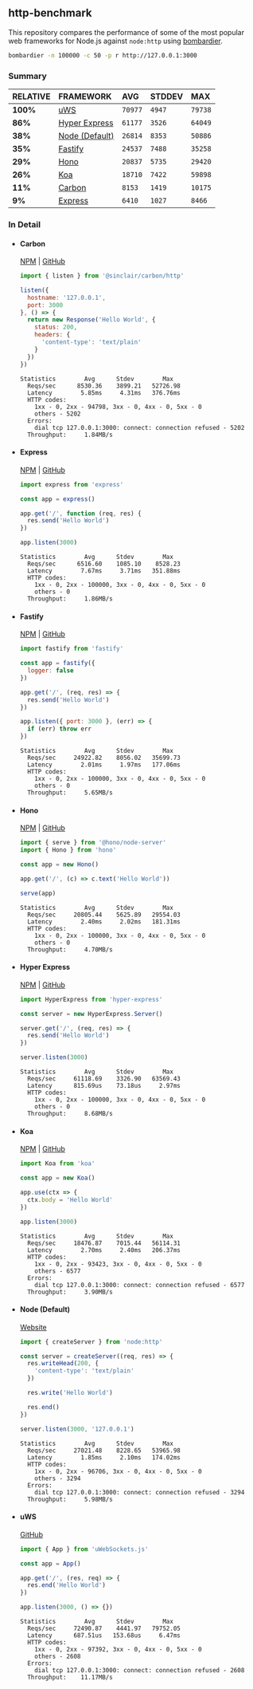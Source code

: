 ## http-benchmark

This repository compares the performance of some of the most popular web frameworks for Node.js against `node:http` using [bombardier](https://github.com/codesenberg/bombardier).

```bash
bombardier -n 100000 -c 50 -p r http://127.0.0.1:3000
```

### Summary

| RELATIVE | FRAMEWORK | AVG | STDDEV | MAX |
| :--- | :--- | :--- | :--- | :--- |
| **100%** | [uWS](#uws) | `70977` | `4947` | `79738` |
| **86%** | [Hyper Express](#hyper-express) | `61177` | `3526` | `64049` |
| **38%** | [Node (Default)](#node-default) | `26814` | `8353` | `50886` |
| **35%** | [Fastify](#fastify) | `24537` | `7488` | `35258` |
| **29%** | [Hono](#hono) | `20837` | `5735` | `29420` |
| **26%** | [Koa](#koa) | `18710` | `7422` | `59898` |
| **11%** | [Carbon](#carbon) | `8153` | `1419` | `10175` |
| **9%** | [Express](#express) | `6410` | `1027` | `8466` |


### In Detail

- #### Carbon
  [NPM](https://npmjs.com/@sinclair/carbon) | [GitHub](https://github.com/sinclairzx81/carbon)
  ```js
  import { listen } from '@sinclair/carbon/http'

  listen({
    hostname: '127.0.0.1',
    port: 3000
  }, () => {
    return new Response('Hello World', {
      status: 200,
      headers: {
        'content-type': 'text/plain'
      }
    })
  })
  ```

  ```
  Statistics        Avg      Stdev        Max
    Reqs/sec      8530.36    3899.21   52726.98
    Latency        5.85ms     4.31ms   376.76ms
    HTTP codes:
      1xx - 0, 2xx - 94798, 3xx - 0, 4xx - 0, 5xx - 0
      others - 5202
    Errors:
      dial tcp 127.0.0.1:3000: connect: connection refused - 5202
    Throughput:     1.84MB/s
  ```

- #### Express
  [NPM](https://npmjs.com/express) | [GitHub](https://github.com/expressjs/express)
  ```js
  import express from 'express'

  const app = express()

  app.get('/', function (req, res) {
    res.send('Hello World')
  })

  app.listen(3000)
  ```

  ```
  Statistics        Avg      Stdev        Max
    Reqs/sec      6516.60    1085.10    8528.23
    Latency        7.67ms     3.71ms   351.88ms
    HTTP codes:
      1xx - 0, 2xx - 100000, 3xx - 0, 4xx - 0, 5xx - 0
      others - 0
    Throughput:     1.86MB/s
  ```

- #### Fastify
  [NPM](https://npmjs.com/fastify) | [GitHub](https://github.com/fastify/fastify)
  ```js
  import fastify from 'fastify'

  const app = fastify({
    logger: false
  })

  app.get('/', (req, res) => {
    res.send('Hello World')
  })

  app.listen({ port: 3000 }, (err) => {
    if (err) throw err
  })
  ```

  ```
  Statistics        Avg      Stdev        Max
    Reqs/sec     24922.82    8056.02   35699.73
    Latency        2.01ms     1.97ms   177.06ms
    HTTP codes:
      1xx - 0, 2xx - 100000, 3xx - 0, 4xx - 0, 5xx - 0
      others - 0
    Throughput:     5.65MB/s
  ```

- #### Hono
  [NPM](https://npmjs.com/hono) | [GitHub](https://github.com/honojs/hono)
  ```js
  import { serve } from '@hono/node-server'
  import { Hono } from 'hono'

  const app = new Hono()

  app.get('/', (c) => c.text('Hello World'))

  serve(app)
  ```

  ```
  Statistics        Avg      Stdev        Max
    Reqs/sec     20805.44    5625.89   29554.03
    Latency        2.40ms     2.02ms   181.31ms
    HTTP codes:
      1xx - 0, 2xx - 100000, 3xx - 0, 4xx - 0, 5xx - 0
      others - 0
    Throughput:     4.70MB/s
  ```

- #### Hyper Express
  [NPM](https://npmjs.com/hyper-express) | [GitHub](https://github.com/kartikk221/hyper-express)
  ```js
  import HyperExpress from 'hyper-express'

  const server = new HyperExpress.Server()

  server.get('/', (req, res) => {
    res.send('Hello World')
  })

  server.listen(3000)
  ```

  ```
  Statistics        Avg      Stdev        Max
    Reqs/sec     61118.69    3326.90   63569.43
    Latency      815.69us    73.18us     2.97ms
    HTTP codes:
      1xx - 0, 2xx - 100000, 3xx - 0, 4xx - 0, 5xx - 0
      others - 0
    Throughput:     8.68MB/s
  ```

- #### Koa
  [NPM](https://npmjs.com/koa) | [GitHub](https://github.com/koajs/koa)
  ```js
  import Koa from 'koa'

  const app = new Koa()

  app.use(ctx => {
    ctx.body = 'Hello World'
  })

  app.listen(3000)
  ```

  ```
  Statistics        Avg      Stdev        Max
    Reqs/sec     18476.87    7015.44   56114.31
    Latency        2.70ms     2.40ms   206.37ms
    HTTP codes:
      1xx - 0, 2xx - 93423, 3xx - 0, 4xx - 0, 5xx - 0
      others - 6577
    Errors:
      dial tcp 127.0.0.1:3000: connect: connection refused - 6577
    Throughput:     3.90MB/s
  ```

- #### Node (Default)
  [Website](https://nodejs.org/api/http.html)
  ```js
  import { createServer } from 'node:http'

  const server = createServer((req, res) => {
    res.writeHead(200, {
      'content-type': 'text/plain'
    })

    res.write('Hello World')

    res.end()
  })

  server.listen(3000, '127.0.0.1')
  ```

  ```
  Statistics        Avg      Stdev        Max
    Reqs/sec     27021.48    8228.65   53965.98
    Latency        1.85ms     2.10ms   174.02ms
    HTTP codes:
      1xx - 0, 2xx - 96706, 3xx - 0, 4xx - 0, 5xx - 0
      others - 3294
    Errors:
      dial tcp 127.0.0.1:3000: connect: connection refused - 3294
    Throughput:     5.98MB/s
  ```

- #### uWS
  [GitHub](https://github.com/uNetworking/uWebSockets.js)
  ```js
  import { App } from 'uWebSockets.js'

  const app = App()

  app.get('/', (res, req) => {
    res.end('Hello World')
  })

  app.listen(3000, () => {})
  ```

  ```
  Statistics        Avg      Stdev        Max
    Reqs/sec     72490.87    4441.97   79752.05
    Latency      687.51us   153.68us     6.47ms
    HTTP codes:
      1xx - 0, 2xx - 97392, 3xx - 0, 4xx - 0, 5xx - 0
      others - 2608
    Errors:
      dial tcp 127.0.0.1:3000: connect: connection refused - 2608
    Throughput:    11.17MB/s
  ```


